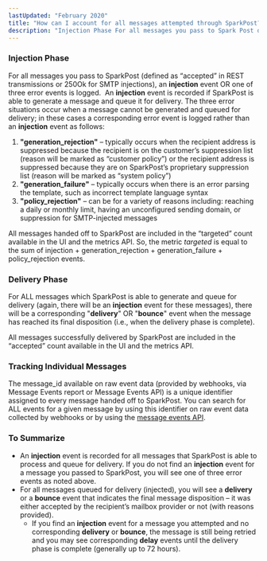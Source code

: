 ```yaml
---
lastUpdated: "February 2020"
title: "How can I account for all messages attempted through SparkPost?"
description: "Injection Phase For all messages you pass to Spark Post defined as accepted in REST transmissions or 250 Ok for SMTP injections an injection event OR one of three error events is logged An injection event is recorded if Spark Post is able to generate a message and queue it..."
---
```


### Injection Phase 

For all messages you pass to SparkPost (defined as “accepted” in REST transmissions or 250Ok for SMTP injections), an **injection** event OR one of three error events is logged.  An **injection** event is recorded if SparkPost is able to generate a message and queue it for delivery. The three error situations occur when a message cannot be generated and queued for delivery; in these cases a corresponding error event is logged rather than an **injection** event as follows:

1. **"generation_rejection"** – typically occurs when the recipient address is suppressed because the recipient is on the customer’s suppression list (reason will be marked as “customer policy”) or the recipient address is suppressed because they are on SparkPost’s proprietary suppression list (reason will be marked as “system policy”)
2. **"generation_failure"** – typically occurs when there is an error parsing the template, such as incorrect template language syntax
3. **"policy_rejection"** – can be for a variety of reasons including: reaching a daily or monthly limit, having an unconfigured sending domain, or suppression for SMTP-injected messages

All messages handed off to SparkPost are included in the “targeted” count available in the UI and the metrics API. So, the metric *targeted* is equal to the sum of injection + generation_rejection + generation_failure + policy_rejection events.

### Delivery Phase 

For ALL messages which SparkPost is able to generate and queue for delivery (again, there will be an **injection** event for these messages), there will be a corresponding "**delivery**" OR "**bounce**" event when the message has reached its final disposition (i.e., when the delivery phase is complete). 

All messages successfully delivered by SparkPost are included in the “accepted” count available in the UI and the metrics API. 

### Tracking Individual Messages 

The message_id available on raw event data (provided by webhooks, via Message Events report or Message Events API) is a unique identifier assigned to every message handed off to SparkPost. You can search for ALL events for a given message by using this identifier on raw event data collected by webhooks or by using the [message events API](https://developers.sparkpost.com/api/message-events).

### To Summarize 

* An **injection** event is recorded for all messages that SparkPost is able to process and queue for delivery. If you do not find an **injection** event for a message you passed to SparkPost, you will see one of three error events as noted above.
* For all messages queued for delivery (injected), you will see a **delivery** or a **bounce** event that indicates the final message disposition – it was either accepted by the recipient’s mailbox provider or not (with reasons provided).
	* If you find an **injection** event for a message you attempted and no corresponding **delivery** or **bounce**, the message is still being retried and you may see corresponding **delay** events until the delivery phase is complete (generally up to 72 hours).
